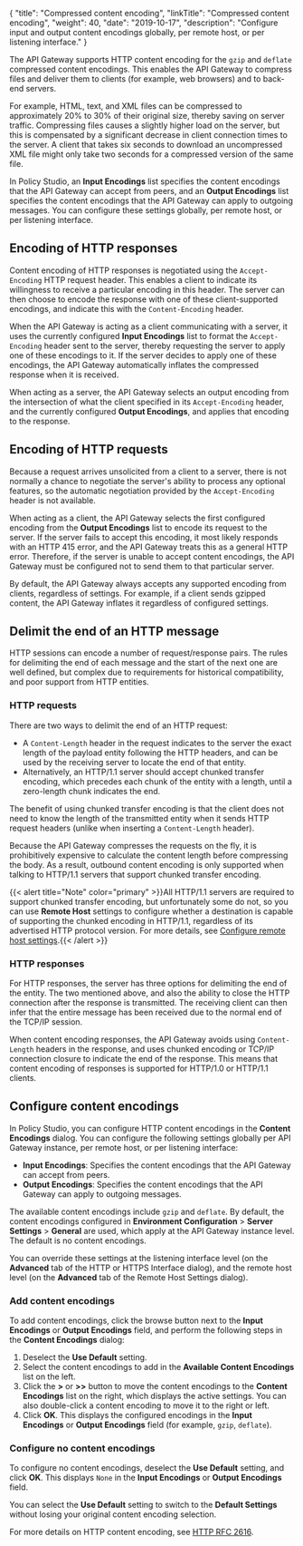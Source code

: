 {
"title": "Compressed content encoding",
"linkTitle": "Compressed content encoding",
"weight": 40,
"date": "2019-10-17",
"description": "Configure input and output content encodings globally, per remote host, or per listening interface."
}

The API Gateway supports HTTP content encoding for the `gzip`
and `deflate`
compressed content encodings. This enables the API Gateway to compress files and deliver them to clients (for example, web browsers) and to back-end servers.

For example, HTML, text, and XML files can be compressed to approximately 20% to 30% of their original size, thereby saving on server traffic. Compressing files causes a slightly higher load on the server, but this is compensated by a significant decrease in client connection times to the server. A client that takes six seconds to download an uncompressed XML file might only take two seconds for a compressed version of the same file.

In Policy Studio, an **Input Encodings**
list specifies the content encodings that the API Gateway can accept from peers, and an **Output Encodings**
list specifies the content encodings that the API Gateway can apply to outgoing messages. You can configure these settings globally, per remote host, or per listening interface.

## Encoding of HTTP responses

Content encoding of HTTP responses is negotiated using the `Accept-Encoding`
HTTP request header. This enables a client to indicate its willingness to receive a particular encoding in this header. The server can then choose to encode the response with one of these client-supported encodings, and indicate this with the `Content-Encoding`
header.

When the API Gateway is acting as a client communicating with a server, it uses the currently configured **Input Encodings**
list to format the `Accept-Encoding`
header sent to the server, thereby requesting the server to apply one of these encodings to it. If the server decides to apply one of these encodings, the API Gateway automatically inflates the compressed response when it is received.

When acting as a server, the API Gateway selects an output encoding from the intersection of what the client specified in its `Accept-Encoding`
header, and the currently configured **Output Encodings**, and applies that encoding to the response.

## Encoding of HTTP requests

Because a request arrives unsolicited from a client to a server, there is not normally a chance to negotiate the server's ability to process any optional features, so the automatic negotiation provided by the `Accept-Encoding`
header is not available.

When acting as a client, the API Gateway selects the first configured encoding from the **Output Encodings**
list to encode its request to the server. If the server fails to accept this encoding, it most likely responds with an HTTP 415 error, and the API Gateway treats this as a general HTTP error. Therefore, if the server is unable to accept content encodings, the API Gateway must be configured not to send them to that particular server.

By default, the API Gateway always accepts any supported encoding from clients, regardless of settings. For example, if a client sends gzipped content, the API Gateway inflates it regardless of configured settings.

## Delimit the end of an HTTP message

HTTP sessions can encode a number of request/response pairs. The rules for delimiting the end of each message and the start of the next one are well defined, but complex due to requirements for historical compatibility, and poor support from HTTP entities.

### HTTP requests

There are two ways to delimit the end of an HTTP request:

* A `Content-Length`
    header in the request indicates to the server the exact length of the payload entity following the HTTP headers, and can be used by the receiving server to locate the end of that entity.
* Alternatively, an HTTP/1.1 server should accept chunked transfer encoding, which precedes each chunk of the entity with a length, until a zero-length chunk indicates the end.

The benefit of using chunked transfer encoding is that the client does not need to know the length of the transmitted entity when it sends HTTP request headers (unlike when inserting a `Content-Length`
header).

Because the API Gateway compresses the requests on the fly, it is prohibitively expensive to calculate the content length before compressing the body. As a result, outbound content encoding is only supported when talking to HTTP/1.1 servers that support chunked transfer encoding.

{{< alert title="Note" color="primary" >}}All HTTP/1.1 servers are required to support chunked transfer encoding, but unfortunately some do not, so you can use **Remote Host**
settings to configure whether a destination is capable of supporting the chunked encoding in HTTP/1.1, regardless of its advertised HTTP protocol version. For more details, see [Configure remote host settings](/docs/apigw_poldev/gw_instances/general_remote_hosts).{{< /alert >}}

### HTTP responses

For HTTP responses, the server has three options for delimiting the end of the entity. The two mentioned above, and also the ability to close the HTTP connection after the response is transmitted. The receiving client can then infer that the entire message has been received due to the normal end of the TCP/IP session.

When content encoding responses, the API Gateway avoids using `Content-Length`
headers in the response, and uses chunked encoding or TCP/IP connection closure to indicate the end of the response. This means that content encoding of responses is supported for HTTP/1.0 or HTTP/1.1 clients.

## Configure content encodings

In Policy Studio, you can configure HTTP content encodings in the **Content Encodings**
dialog. You can configure the following settings globally per API Gateway instance, per remote host, or per listening interface:

* **Input Encodings**: Specifies the content encodings that the API Gateway can accept from peers.
* **Output Encodings**: Specifies the content encodings that the API Gateway can apply to outgoing messages.

The available content encodings include `gzip`
and `deflate`. By default, the content encodings configured in **Environment Configuration** > **Server Settings** > **General**
are used, which apply at the API Gateway instance level. The default is no content encodings.

You can override these settings at the listening interface level (on the **Advanced** tab of the HTTP or HTTPS Interface dialog), and the remote host level (on the **Advanced** tab of the Remote Host Settings dialog).

### Add content encodings

To add content encodings, click the browse button next to the **Input Encodings**
or **Output Encodings**
field, and perform the following steps in the **Content Encodings**
dialog:

1. Deselect the **Use Default**
    setting.
2. Select the content encodings to add in the **Available Content Encodings**
    list on the left.
3. Click the **>**
    or **>>**
    button to move the content encodings to the **Content Encodings**
    list on the right, which displays the active settings. You can also double-click a content encoding to move it to the right or left.
4. Click **OK**. This displays the configured encodings in the **Input Encodings**
    or **Output Encodings**
    field (for example, `gzip`, `deflate`).

### Configure no content encodings

To configure no content encodings, deselect the **Use Default**
setting, and click **OK**. This displays `None`
in the **Input Encodings**
or **Output Encodings**
field.

You can select the **Use Default** setting to switch to the **Default Settings** without losing your original content encoding selection.

For more details on HTTP content encoding, see [HTTP RFC 2616](http://www.w3.org/Protocols/rfc2616/rfc2616.html).
